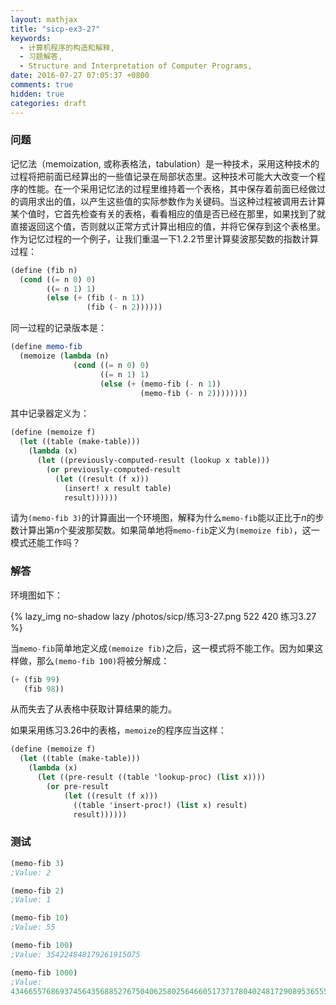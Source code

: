 ```yaml
---
layout: mathjax
title: "sicp-ex3-27"
keywords:
  - 计算机程序的构造和解释,
  - 习题解答,
  - Structure and Interpretation of Computer Programs,
date: 2016-07-27 07:05:37 +0800
comments: true
hidden: true
categories: draft
---
```


### 问题

记忆法（memoization, 或称表格法，tabulation）是一种技术，采用这种技术的过程将把前面已经算出的一些值记录在局部状态里。这种技术可能大大改变一个程序的性能。在一个采用记忆法的过程里维持着一个表格，其中保存着前面已经做过的调用求出的值，以产生这些值的实际参数作为关键码。当这种过程被调用去计算某个值时，它首先检查有关的表格，看看相应的值是否已经在那里，如果找到了就直接返回这个值，否则就以正常方式计算出相应的值，并将它保存到这个表格里。作为记忆过程的一个例子，让我们重温一下1.2.2节里计算斐波那契数的指数计算过程：

``` scheme
(define (fib n)
  (cond ((= n 0) 0)
        ((= n 1) 1)
        (else (+ (fib (- n 1))
                 (fib (- n 2))))))
```

同一过程的记录版本是：

``` scheme
(define memo-fib
  (memoize (lambda (n)
              (cond ((= n 0) 0)
                    ((= n 1) 1)
                    (else (+ (memo-fib (- n 1))
                             (memo-fib (- n 2))))))))
```

其中记录器定义为：

``` scheme
(define (memoize f)
  (let ((table (make-table)))
    (lambda (x)
      (let ((previously-computed-result (lookup x table)))
        (or previously-computed-result
          (let ((result (f x)))
            (insert! x result table)
            result))))))
```

请为`(memo-fib 3)`的计算画出一个环境图，解释为什么`memo-fib`能以正比于$n$的步数计算出第$n$个斐波那契数。如果简单地将`memo-fib`定义为`(memoize fib)`，这一模式还能工作吗？

### 解答

环境图如下：

{% lazy_img no-shadow lazy /photos/sicp/练习3-27.png 522 420 练习3.27 %}

当`memo-fib`简单地定义成`(memoize fib)`之后，这一模式将不能工作。因为如果这样做，那么`(memo-fib 100)`将被分解成：

``` scheme
(+ (fib 99)
   (fib 98))
```

从而失去了从表格中获取计算结果的能力。

如果采用练习3.26中的表格，`memoize`的程序应当这样：

``` scheme
(define (memoize f)
  (let ((table (make-table)))
    (lambda (x)
      (let ((pre-result ((table 'lookup-proc) (list x))))
        (or pre-result
            (let ((result (f x)))
              ((table 'insert-proc!) (list x) result)
              result))))))
```

### 测试

``` scheme
(memo-fib 3)
;Value: 2

(memo-fib 2)
;Value: 1

(memo-fib 10)
;Value: 55

(memo-fib 100)
;Value: 354224848179261915075

(memo-fib 1000)
;Value:
43466557686937456435688527675040625802564660517371780402481729089536555417949051890403879840079255169295922593080322634775209689623239873322471161642996440906533187938298969649928516003704476137795166849228875
```
